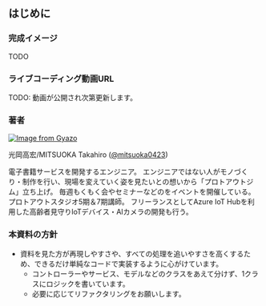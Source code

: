 ## はじめに

### 完成イメージ

TODO

### ライブコーディング動画URL

TODO: 動画が公開され次第更新します。

### 著者

[![Image from Gyazo](https://i.gyazo.com/25ab3c97aff9ac1835bf82e0dc35e997.jpg)](https://gyazo.com/25ab3c97aff9ac1835bf82e0dc35e997)

光岡高宏/MITSUOKA Takahiro ([@mitsuoka0423](https://twitter.com/mitsuoka0423))

電子書籍サービスを開発するエンジニア。
エンジニアではない人がモノづくり・制作を行い、現場を変えていく姿を見たいとの想いから「プロトアウトジム」立ち上げ。
毎週もくもく会やセミナーなどのをイベントを開催している。プロトアウトスタジオ5期＆7期講師。
フリーランスとしてAzure IoT Hubを利用した高齢者見守りIoTデバイス・AIカメラの開発も行う。

### 本資料の方針

- 資料を見た方が再現しやすさや、すべての処理を追いやすさを高くするため、できるだけ単純なコードで実装するように心がけています。
  - コントローラーやサービス、モデルなどのクラスをあえて分けず、1クラスにロジックを書いています。
  - 必要に応じてリファクタリングをお願いします。
